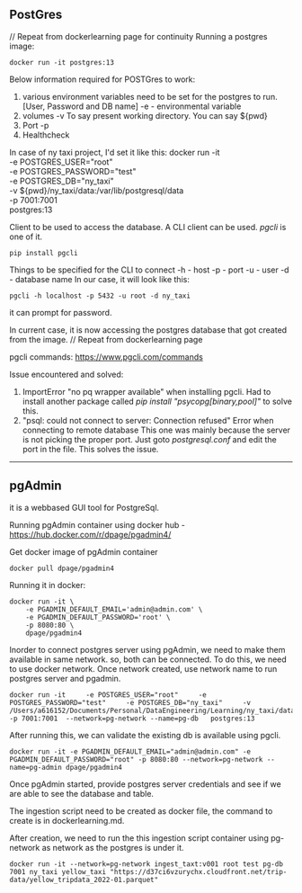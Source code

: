 PostGres
-- 
// Repeat from dockerlearning page for continuity
Running a postgres image:

    docker run -it postgres:13

Below information required for POSTGres to work:
1. various environment variables need to be set for the postgres to run. [User, Password and DB name]
    -e - environmental variable
2. volumes -v 
    To say present working directory. You can say ${pwd}
3. Port  -p
4. Healthcheck


In case of ny taxi project, I'd set it like this:
    docker run -it \
    -e POSTGRES_USER="root" \
    -e POSTGRES_PASSWORD="test" \
    -e POSTGRES_DB="ny_taxi" \
    -v ${pwd}/ny_taxi/data:/var/lib/postgresql/data \
    -p 7001:7001 \
    postgres:13

Client to be used to access the database. A CLI client can be used. *pgcli* is one of it.
    
    pip install pgcli

Things to be specified for the CLI to connect
    -h - host
    -p - port
    -u - user
    -d - database name
In our case, it will look like this:
    
    pgcli -h localhost -p 5432 -u root -d ny_taxi

it can prompt for password.

In current case, it is now accessing the postgres database that got created from the image.
// Repeat from dockerlearning page

pgcli commands:
https://www.pgcli.com/commands



Issue encountered and solved:
1. ImportError "no pq wrapper available" when installing pgcli.
    Had to install another package called *pip install "psycopg[binary,pool]"* to solve this.
2. "psql: could not connect to server: Connection refused" Error when connecting to remote database
    This one was mainly because the server is not picking the proper port.
    Just goto *postgresql.conf* and edit the port in the file. This solves the issue.

_____

pgAdmin
-- 

it is a webbased GUI tool for PostgreSql.

Running pgAdmin container using docker hub - https://hub.docker.com/r/dpage/pgadmin4/

Get docker image of pgAdmin container

    docker pull dpage/pgadmin4

Running it in docker:

    docker run -it \
        -e PGADMIN_DEFAULT_EMAIL='admin@admin.com' \
        -e PGADMIN_DEFAULT_PASSWORD='root' \
        -p 8080:80 \
        dpage/pgadmin4


Inorder to connect postgres server using pgAdmin, we need to make them available in same network. so, both can be connected. To do this, we need to use docker network. Once network created, use network name to run postgres server and pgadmin.

    docker run -it     -e POSTGRES_USER="root"     -e POSTGRES_PASSWORD="test"     -e POSTGRES_DB="ny_taxi"     -v /Users/a616152/Documents/Personal/DataEngineering/Learning/ny_taxi/data:/var/lib/postgresql/data     -p 7001:7001  --network=pg-network --name=pg-db   postgres:13

After running this, we can validate the existing db is available using pgcli.


    docker run -it -e PGADMIN_DEFAULT_EMAIL="admin@admin.com" -e PGADMIN_DEFAULT_PASSWORD="root" -p 8080:80 --network=pg-network --name=pg-admin dpage/pgadmin4


Once pgAdmin started, provide postgres server credentials and see if we are able to see the database and table.

The ingestion script need to be created as docker file, the command to create is in dockerlearning.md.

After creation, we need to run the this ingestion script container using pg-network as network as the postgres is under it.

    docker run -it --network=pg-network ingest_taxt:v001 root test pg-db 7001 ny_taxi yellow_taxi "https://d37ci6vzurychx.cloudfront.net/trip-data/yellow_tripdata_2022-01.parquet"

